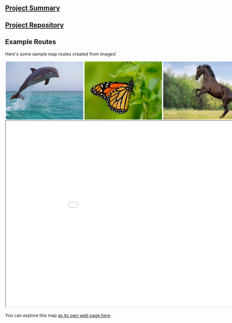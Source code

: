 ## [Project Summary](https://www.linkedin.com/pulse/imprinting-images-map-sourav-sarkar-ph-d-)
## [Project Repository](https://github.com/ssarkarbht/map-art) 
## Example Routes
Here's some sample map routes created from images!
<div style="display: flex; width:1000px; height">
  <img src="dataset/examples/58ddcecd83.jpg" alt="Image 1" style="width: 25%; padding: 2px;">
  <img src="dataset/examples/810c695037.jpg" alt="Image 2" style="width: 25%; padding: 2px;">
  <img src="dataset/examples/3b009d95f0.jpg" alt="Image 3" style="width: 30%; padding: 2px;">
  <img src="dataset/examples/7b3a2c2ece.jpg" alt="Image 4" style="width: 30%; padding: 2px;">
</div>

<iframe src="resources/interactive_map.html" height="600" width="1000"></iframe>

You can explore this map [as its own web page here](https://github.com/ssarkarbht/map-art/blob/main/resources/interactive_map.html).
